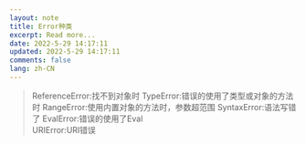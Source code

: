 ```yaml
---
layout: note
title: Error种类
excerpt: Read more...
date: 2022-5-29 14:17:11
updated: 2022-5-29 14:17:11
comments: false
lang: zh-CN
---
```


> ReferenceError:找不到对象时
TypeError:错误的使用了类型或对象的方法时
RangeError:使用内置对象的方法时，参数超范围
SyntaxError:语法写错了
EvalError:错误的使用了Eval   
URIError:URI错误
  